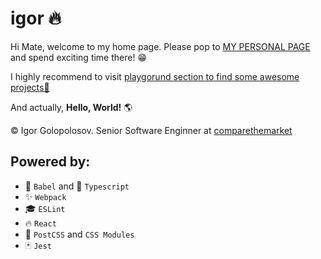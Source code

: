 # igor 🔥

Hi Mate, welcome to my home page. Please pop to [MY PERSONAL PAGE](https://usehotkey.github.io/#/) and spend exciting time there! 😁

I highly recommend to visit [playgorund section to find some awesome projects🚀](https://usehotkey.github.io/#/playground/circle-canon)

And actually, **Hello, World!** 🌎

©️ Igor Golopolosov. Senior Software Enginner at [comparethemarket](https://www.comparethemarket.com/)


## Powered by:

- 📒 `Babel` and 📘 `Typescript`
- ✨ `Webpack`
- 🎓 `ESLint`
- 🔥 `React`
- 💄 `PostCSS` and `CSS Modules`
- 🃏 `Jest`
